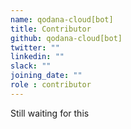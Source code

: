```yaml
---
name: qodana-cloud[bot]
title: Contributor
github: qodana-cloud[bot]
twitter: ""
linkedin: ""
slack: ""
joining_date: ""
role : contributor
---
```


Still waiting for this
